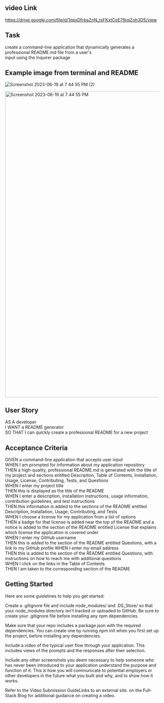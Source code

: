 ## video Link  
https://drive.google.com/file/d/1qpxDfrbaZnN_tsFKxtCoE79iqiZoh3D5/view

## Task
create a command-line application that dynamically generates a professional README.md file from a user's   
input using the Inquirer package  

## Example image from terminal and README
![Screenshot 2023-06-19 at 7 44 55 PM (2)](https://github.com/pzhong1/README-Generator/assets/123424361/d09ff5f7-bcc4-4ec9-9c2d-4d7c78d4c57d)

<img width="1000" alt="Screenshot 2023-06-19 at 7 44 55 PM" src="https://github.com/pzhong1/README-Generator/assets/123424361/7e821ec4-ad5e-4950-b348-4dcc784a7ad0">



## User Story
AS A developer  
I WANT a README generator  
SO THAT I can quickly create a professional README for a new project  

## Acceptance Criteria
GIVEN a command-line application that accepts user input  
WHEN I am prompted for information about my application repository  
THEN a high-quality, professional README.md is generated with the title of my project and sections entitled Description, Table of Contents, Installation, Usage, License, Contributing, Tests, and Questions  
WHEN I enter my project title  
THEN this is displayed as the title of the README  
WHEN I enter a description, installation instructions, usage information, contribution guidelines, and test instructions  
THEN this information is added to the sections of the README entitled Description, Installation, Usage, Contributing, and Tests  
WHEN I choose a license for my application from a list of options  
THEN a badge for that license is added near the top of the README and a notice is added to the section of the README entitled License that explains which license the application is covered under  
WHEN I enter my GitHub username  
THEN this is added to the section of the README entitled Questions, with a link to my GitHub profile
WHEN I enter my email address  
THEN this is added to the section of the README entitled Questions, with instructions on how to reach me with additional questions  
WHEN I click on the links in the Table of Contents  
THEN I am taken to the corresponding section of the README  

## Getting Started
Here are some guidelines to help you get started:  

Create a .gitignore file and include node_modules/ and .DS_Store/ so that your node_modules directory isn't tracked or uploaded to GitHub. Be sure to create your .gitignore file before installing any npm dependencies.  

Make sure that your repo includes a package.json with the required dependencies. You can create one by running npm init when you first set up the project, before installing any dependencies.  

Include a video of the typical user flow through your application. This includes views of the prompts and the responses after their selection.  

Include any other screenshots you deem necessary to help someone who has never been introduced to your application understand the purpose and function of it. This is how you will communicate to potential employers or other developers in the future what you built and why, and to show how it works.  

Refer to the Video Submission GuideLinks to an external site. on the Full-Stack Blog for additional guidance on creating a video.  
